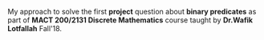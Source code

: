 My approach to solve the first <b>project</b> question about <b>binary predicates</b> as part of <b>MACT 200/2131 Discrete Mathematics</b> course taught by <b>Dr.Wafik Lotfallah</b> Fall'18.
